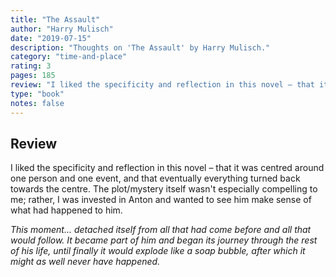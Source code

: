 ```yaml
---
title: "The Assault"
author: "Harry Mulisch"
date: "2019-07-15"
description: "Thoughts on 'The Assault' by Harry Mulisch."
category: "time-and-place"
rating: 3
pages: 185
review: "I liked the specificity and reflection in this novel – that it was centred around one person and one event, and that eventually everything turned back towards the centre. The plot/mystery itself wasn't especially compelling to me; rather, I was invested in Anton and wanted to see him make sense of what had happened to him.<br/><br/><i>This moment... detached itself from all that had come before and all that would follow. It became part of him and began its journey through the rest of his life, until finally it would explode like a soap bubble, after which it might as well never have happened.</i>"
type: "book"
notes: false
---
```


## Review

I liked the specificity and reflection in this novel – that it was centred around one person and one event, and that eventually everything turned back towards the centre. The plot/mystery itself wasn't especially compelling to me; rather, I was invested in Anton and wanted to see him make sense of what had happened to him.

_This moment... detached itself from all that had come before and all that would follow. It became part of him and began its journey through the rest of his life, until finally it would explode like a soap bubble, after which it might as well never have happened._
